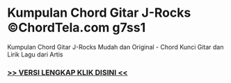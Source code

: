 
 # Kumpulan Chord Gitar J-Rocks ©ChordTela.com g7ss1


Kumpulan Chord Gitar J-Rocks Mudah dan Original - Chord Kunci Gitar dan Lirik Lagu dari Artis

###  <a href="https://shortlighzx.web.app?sq=Kumpulan Chord Gitar J-Rocks ©ChordTela.com"> >> VERSI LENGKAP KLIK DISINI << </a>
